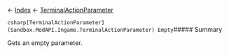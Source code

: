 ← [Index](Api-Index) ← [TerminalActionParameter](Sandbox.ModAPI.Ingame.TerminalActionParameter)

```csharp[TerminalActionParameter](Sandbox.ModAPI.Ingame.TerminalActionParameter) Empty```##### Summary

Gets an empty parameter.

